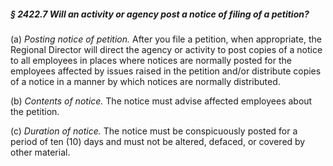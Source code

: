 ##### § 2422.7 Will an activity or agency post a notice of filing of a petition? #####

(a) *Posting notice of petition.* After you file a petition, when appropriate, the Regional Director will direct the agency or activity to post copies of a notice to all employees in places where notices are normally posted for the employees affected by issues raised in the petition and/or distribute copies of a notice in a manner by which notices are normally distributed.

(b) *Contents of notice.* The notice must advise affected employees about the petition.

(c) *Duration of notice.* The notice must be conspicuously posted for a period of ten (10) days and must not be altered, defaced, or covered by other material.